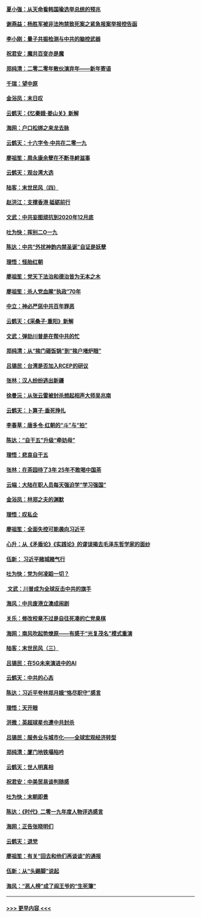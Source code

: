 #### [夏小强：从天命看韩国瑜选举总统的预兆](../pages/nsc993/n11756696.md?t=12311622) 
#### [谢燕益：杨胜军被非法拘禁致死案之紧急报案举报控告函](../pages/nsc993/n11756134.md?t=12311622) 
#### [李小刚：量子共振检测与中共的脑控武器](../pages/nsc993/n11754518.md?t=12311622) 
#### [祝君安：魔共百变亦是魔](../pages/nsc993/n11754469.md?t=12311622) 
#### [郑纯清：二零二零年散伙演弃年——新年寄语](../pages/nsc993/n11754195.md?t=12311622) 
#### [千瑞：望中原](../pages/nsc993/n11754159.md?t=12311622) 
#### [金浴凤：末日叹](../pages/nsc993/n11752359.md?t=12311622) 
#### [云鹤天：《忆秦娥‧娄山关》新解](../pages/nsc993/n11752348.md?t=12311622) 
#### [海网：户口松绑之来龙去脉](../pages/nsc993/n11752328.md?t=12311622) 
#### [云鹤天：十六字令‧中共在二零一九](../pages/nsc993/n11752305.md?t=12311622) 
#### [廖祖笙：周永康余孽在不断寻衅滋事](../pages/nsc993/n11751013.md?t=12311622) 
#### [云鹤天：观台湾大选](../pages/nsc993/n11751007.md?t=12311622) 
#### [陆客：末世民风（四）](../pages/nsc993/n11749203.md?t=12311622) 
#### [赵洪江：支撑香港 砥砺前行](../pages/nsc993/n11748482.md?t=12311622) 
#### [文武：中共妄图顽抗到2020年12月底](../pages/nsc993/n11748446.md?t=12311622) 
#### [吐为快：挥别二O一九](../pages/nsc993/n11748411.md?t=12311622) 
#### [陈达：中共“外扰神韵内禁圣诞”自证是妖孽](../pages/nsc993/n11748226.md?t=12311622) 
#### [理悟：怪胎红朝](../pages/nsc993/n11748206.md?t=12311622) 
#### [廖祖笙：党天下法治和德治皆为无本之木](../pages/nsc993/n11748135.md?t=12311622) 
#### [廖祖笙：杀人党血腥“执政”70年](../pages/nsc993/n11745144.md?t=12311622) 
#### [中立：神必严惩中共百年罪恶](../pages/nsc993/n11744970.md?t=12311622) 
#### [云鹤天：《采桑子‧重阳》新解](../pages/nsc993/n11744948.md?t=12311622) 
#### [文武：弹劾川普是在帮中共的忙](../pages/nsc993/n11744758.md?t=12311622) 
#### [郑纯清：从“挨门砸饭锅”到“挨户堵炉眼”](../pages/nsc993/n11744745.md?t=12311622) 
#### [吕锡民：台湾是否加入RCEP的研议](../pages/nsc993/n11744701.md?t=12311622) 
#### [张林：汉人纷纷逃出新疆](../pages/nsc993/n11743530.md?t=12311622) 
#### [徐曼沅：从张云雷被封杀想起相声大师吴兆南](../pages/nsc993/n11741816.md?t=12311622) 
#### [云鹤天：卜算子‧垂死挣扎](../pages/nsc993/n11739956.md?t=12311622) 
#### [李春草：唐多令‧红朝的“斗”与“拍”](../pages/nsc993/n11739830.md?t=12311622) 
#### [陈达：“自干五”升级“牵妨母”](../pages/nsc993/n11739724.md?t=12311622) 
#### [理悟：悲哀自干五](../pages/nsc993/n11739547.md?t=12311622) 
#### [张林：在茶园待了3年 25年不敢喝中国茶](../pages/nsc993/n11739240.md?t=12311622) 
#### [云端：大陆在职人员每天强迫学“学习强国”](../pages/nsc993/n11738735.md?t=12311622) 
#### [金浴凤：林郑之夫的渊默](../pages/nsc993/n11737735.md?t=12311622) 
#### [理悟：叹私企](../pages/nsc993/n11737715.md?t=12311622) 
#### [廖祖笙：全面失控可能袭向习近平](../pages/nsc993/n11737704.md?t=12311622) 
#### [心升：从《矛盾论》《实践论》的谬误揭去毛泽东哲学家的面纱](../pages/nsc993/n11736962.md?t=12311622) 
#### [伍新： 习近平赌城赌气行](../pages/nsc993/n11736929.md?t=12311622) 
#### [吐为快：党为何凌蹈一切？](../pages/nsc993/n11736915.md?t=12311622) 
#### [ 文武：川普成为全球反击中共的旗手](../pages/nsc993/n11736882.md?t=12311622) 
#### [海风：中共废港立澳成闹剧](../pages/nsc993/n11735857.md?t=12311622) 
#### [关乐：修改校章不过是自往死凑的亡党臭棋](../pages/nsc993/n11735097.md?t=12311622) 
#### [海网：南风吹起势燎原——有感于“光复茂名”模式重演](../pages/nsc993/n11732308.md?t=12311622) 
#### [陆客：末世民风（三）](../pages/nsc993/n11732211.md?t=12311622) 
#### [吕锡民：在5G未来演进中的AI](../pages/nsc993/n11730010.md?t=12311622) 
#### [云鹤天：中共的心态](../pages/nsc993/n11729906.md?t=12311622) 
#### [陈达：习近平夸林郑月娥“恪尽职守”感言](../pages/nsc993/n11729881.md?t=12311622) 
#### [理悟：天开眼](../pages/nsc993/n11729699.md?t=12311622) 
#### [洪微：英超球星也遭中共封杀](../pages/nsc993/n11727243.md?t=12311622) 
#### [吕锡民：服务业与城市化——全球宏观经济转型](../pages/nsc993/n11725845.md?t=12311622) 
#### [郑纯清：厦门地铁塌陷吟](../pages/nsc993/n11725813.md?t=12311622) 
#### [云鹤天：世人明真相](../pages/nsc993/n11725621.md?t=12311622) 
#### [祝君安：中美贸易谈判随感](../pages/nsc993/n11725609.md?t=12311622) 
#### [吐为快：末朝即景](../pages/nsc993/n11723365.md?t=12311622) 
#### [陈达：《时代》二零一九年度人物评选感言](../pages/nsc993/n11723337.md?t=12311622) 
#### [海网：正告张晓明们](../pages/nsc993/n11723228.md?t=12311622) 
#### [云鹤天：退党](../pages/nsc993/n11723056.md?t=12311622) 
#### [廖祖笙：有关“回去和他们再谈谈”的通报](../pages/nsc993/n11722442.md?t=12311622) 
#### [伍新：从“头踢脚”说起](../pages/nsc993/n11722429.md?t=12311622) 
#### [海风：“恶人榜”成了阎王爷的“生死簿”](../pages/nsc993/n11722272.md?t=12311622) 

----
#### [ >>> 更早内容 <<< ](../indexes/nsc993-earlier.md)
